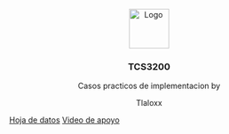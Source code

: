 <p align="center">
  <a href="https://github.com/Tlaloxx">
    <img src="https://images.vexels.com/media/users/3/185019/isolated/preview/b7328d8cd1f9714a76ed75db0edca1fe-ilustracion-de-calavera-de-calavera-de-azucar.png" alt="Logo" width=72 height=72>
  </a>

  <h3 align="center">TCS3200</h3>

  <p align="center">
    Casos practicos de implementacion by
    <br>
  <p align="center">Tlaloxx</p>
    <a href="https://pdf1.alldatasheet.com/datasheet-pdf/view/454462/TAOS/TCS3200.html">Hoja de datos</a>
    <a href="https://www.youtube.com/watch?v=OAcuLzGWZuU&t=1223s">Video de apoyo</a>
  </p>
</p>

